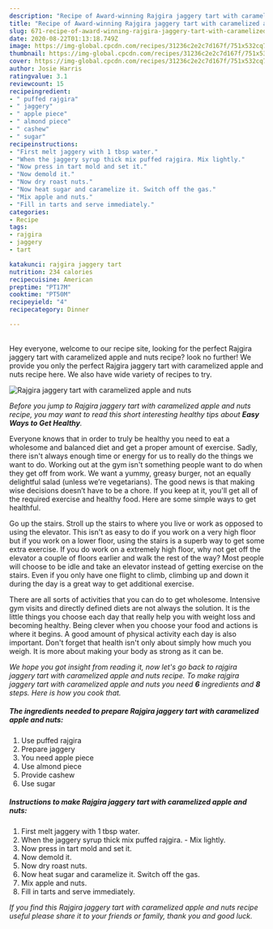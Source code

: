 ```yaml
---
description: "Recipe of Award-winning Rajgira jaggery tart with caramelized apple and nuts"
title: "Recipe of Award-winning Rajgira jaggery tart with caramelized apple and nuts"
slug: 671-recipe-of-award-winning-rajgira-jaggery-tart-with-caramelized-apple-and-nuts
date: 2020-08-22T01:13:18.749Z
image: https://img-global.cpcdn.com/recipes/31236c2e2c7d167f/751x532cq70/rajgira-jaggery-tart-with-caramelized-apple-and-nuts-recipe-main-photo.jpg
thumbnail: https://img-global.cpcdn.com/recipes/31236c2e2c7d167f/751x532cq70/rajgira-jaggery-tart-with-caramelized-apple-and-nuts-recipe-main-photo.jpg
cover: https://img-global.cpcdn.com/recipes/31236c2e2c7d167f/751x532cq70/rajgira-jaggery-tart-with-caramelized-apple-and-nuts-recipe-main-photo.jpg
author: Josie Harris
ratingvalue: 3.1
reviewcount: 15
recipeingredient:
- " puffed rajgira"
- " jaggery"
- " apple piece"
- " almond piece"
- " cashew"
- " sugar"
recipeinstructions:
- "First melt jaggery with 1 tbsp water."
- "When the jaggery syrup thick mix puffed rajgira. Mix lightly."
- "Now press in tart mold and set it."
- "Now demold it."
- "Now dry roast nuts."
- "Now heat sugar and caramelize it. Switch off the gas."
- "Mix apple and nuts."
- "Fill in tarts and serve immediately."
categories:
- Recipe
tags:
- rajgira
- jaggery
- tart

katakunci: rajgira jaggery tart 
nutrition: 234 calories
recipecuisine: American
preptime: "PT17M"
cooktime: "PT50M"
recipeyield: "4"
recipecategory: Dinner

---
```

<br>
Hey everyone, welcome to our recipe site, looking for the perfect Rajgira jaggery tart with caramelized apple and nuts recipe? look no further! We provide you only the perfect Rajgira jaggery tart with caramelized apple and nuts recipe here. We also have wide variety of recipes to try.
<br>


![Rajgira jaggery tart with caramelized apple and nuts](https://img-global.cpcdn.com/recipes/31236c2e2c7d167f/751x532cq70/rajgira-jaggery-tart-with-caramelized-apple-and-nuts-recipe-main-photo.jpg)

<i>Before you jump to Rajgira jaggery tart with caramelized apple and nuts recipe, you may want to read this short interesting healthy tips about <strong>Easy Ways to Get Healthy</strong>.</i>

Everyone knows that in order to truly be healthy you need to eat a wholesome and balanced diet and get a proper amount of exercise. Sadly, there isn't always enough time or energy for us to really do the things we want to do. Working out at the gym isn't something people want to do when they get off from work. We want a yummy, greasy burger, not an equally delightful salad (unless we’re vegetarians). The good news is that making wise decisions doesn’t have to be a chore. If you keep at it, you'll get all of the required exercise and healthy food. Here are some simple ways to get healthful.

Go up the stairs. Stroll up the stairs to where you live or work as opposed to using the elevator. This isn't as easy to do if you work on a very high floor but if you work on a lower floor, using the stairs is a superb way to get some extra exercise. If you do work on a extremely high floor, why not get off the elevator a couple of floors earlier and walk the rest of the way? Most people will choose to be idle and take an elevator instead of getting exercise on the stairs. Even if you only have one flight to climb, climbing up and down it during the day is a great way to get additional exercise. 

There are all sorts of activities that you can do to get wholesome. Intensive gym visits and directly defined diets are not always the solution. It is the little things you choose each day that really help you with weight loss and becoming healthy. Being clever when you choose your food and actions is where it begins. A good amount of physical activity each day is also important. Don't forget that health isn't only about simply how much you weigh. It is more about making your body as strong as it can be. 


<i>We hope you got insight from reading it, now let's go back to rajgira jaggery tart with caramelized apple and nuts recipe. To make rajgira jaggery tart with caramelized apple and nuts you need <strong>6</strong> ingredients and <strong>8</strong> steps. Here is how you cook that.
</i>

##### The ingredients needed to prepare Rajgira jaggery tart with caramelized apple and nuts:

1. Use  puffed rajgira
1. Prepare  jaggery
1. You need  apple piece
1. Use  almond piece
1. Provide  cashew
1. Use  sugar


##### Instructions to make Rajgira jaggery tart with caramelized apple and nuts:

1. First melt jaggery with 1 tbsp water.
1. When the jaggery syrup thick mix puffed rajgira. - Mix lightly.
1. Now press in tart mold and set it.
1. Now demold it.
1. Now dry roast nuts.
1. Now heat sugar and caramelize it. Switch off the gas.
1. Mix apple and nuts.
1. Fill in tarts and serve immediately.


<i>If you find this Rajgira jaggery tart with caramelized apple and nuts recipe useful please share it to your friends or family, thank you and good luck.</i>
